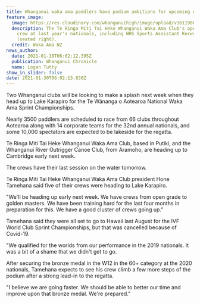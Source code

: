 ```yaml
---
title: Whanganui waka ama paddlers have podium ambitions for upcoming nationals
feature_image:
  image: https://res.cloudinary.com/whanganuihigh/image/upload/v1611986563/News/Kerwyn_Morgan_waka_ama.jpg
  description: The Te Ringa Miti Tai Heke Whanganui Waka Ama Club's open women's
    crew at last year's nationals, including WHS Sports Assistant Kerwyn Morgan
    (seated right).
  credit: Waka Ama NZ
news_author:
  date: 2021-01-18T06:02:12.395Z
  publication: Whanganui Chronicle
  name: Logan Tutty
show_in_slider: false
date: 2021-01-30T06:02:13.830Z
---
```

Two Whanganui clubs will be looking to make a splash next week when they head up to Lake Karapiro for the Te Wānanga o Aotearoa National Waka Ama Sprint Championships.

Nearly 3500 paddlers are scheduled to race from 66 clubs throughout Aotearoa along with 14 corporate teams for the 32nd annual nationals, and some 10,000 spectators are expected to be lakeside for the regatta.

Te Ringa Miti Tai Heke Whanganui Waka Ama Club, based in Putiki, and the Whanganui River Outrigger Canoe Club, from Aramoho, are heading up to Cambridge early next week.

The crews have their last session on the water tomorrow.

Te Ringa Miti Tai Heke Whanganui Waka Ama Club president Hone Tamehana said five of their crews were heading to Lake Karapiro.

"We'll be heading up early next week. We have crews from open grade to golden masters. We have been training hard for the last four months in preparation for this. We have a good cluster of crews going up."

Tamehana said they were all set to go to Hawaii last August for the IVF World Club Sprint Championships, but that was cancelled because of Covid-19.

"We qualified for the worlds from our performance in the 2019 nationals. It was a bit of a shame that we didn't get to go.

After securing the bronze medal in the W12 in the 60+ category at the 2020 nationals, Tamehana expects to see his crew climb a few more steps of the podium after a strong lead-in to the regatta.

"I believe we are going faster. We should be able to better our time and improve upon that bronze medal. We're prepared."

